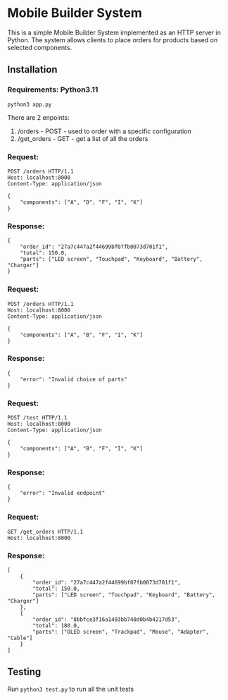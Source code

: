 # Mobile Builder System

This is a simple Mobile Builder System implemented as an HTTP server in Python. The system allows clients to place orders for products based on selected components.

## Installation
 
### Requirements: Python3.11

` python3 app.py `

There are 2 enpoints: 
1. /orders - POST - used to order with a specific configuration
2. /get_orders - GET - get a list of all the orders

### Request:
```
POST /orders HTTP/1.1
Host: localhost:8000
Content-Type: application/json

{
    "components": ["A", "D", "F", "I", "K"]
}

```
### Response:
```
{
    "order_id": "27a7c447a2f44699bf07fb0073d701f1",
    "total": 150.0,
    "parts": ["LED screen", "Touchpad", "Keyboard", "Battery", "Charger"]
}
```
### Request:
```
POST /orders HTTP/1.1
Host: localhost:8000
Content-Type: application/json

{
    "components": ["A", "B", "F", "I", "K"]
}

```
### Response:
```
{
    "error": "Invalid choice of parts"
}
```
### Request:
```
POST /test HTTP/1.1
Host: localhost:8000
Content-Type: application/json

{
    "components": ["A", "B", "F", "I", "K"]
}

```
### Response:
```
{
    "error": "Invalid endpoint"
}
```
### Request:
```
GET /get_orders HTTP/1.1
Host: localhost:8000
```
### Response:
```
[
    {
        "order_id": "27a7c447a2f44699bf07fb0073d701f1",
        "total": 150.0,
        "parts": ["LED screen", "Touchpad", "Keyboard", "Battery", "Charger"]
    },
    {
        "order_id": "8bbfce3f16a1493bb740d0b4b4217d53",
        "total": 180.0,
        "parts": ["OLED screen", "Trackpad", "Mouse", "Adapter", "Cable"]
    }
]
```

## Testing

Run ` python3 test.py ` to run all the unit tests